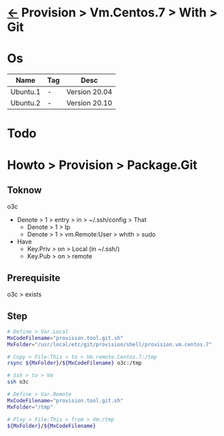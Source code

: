 # [&larr;][Back_Readme] Provision > Vm.Centos.7 > With > Git


# Os
|Name|Tag|Desc|
|-|-|-|
|Ubuntu.1|-|Version 20.04|
|Ubuntu.2|-|Version 20.10|


# Todo
# Howto > Provision > Package.Git

## Toknow
o3c
  - Denote > 1 > entry > in > ~/.ssh/config > That
    - Denote > 1 > Ip
    - Denote > 1 > vm.Remote:User > whith > sudo
  - Have
    - Key.Priv > on > Local (in ~/.ssh/)  
    - Key.Pub > on > remote

## Prerequisite
o3c > exists

## Step

```bash
# Define > Var.Local
MxCodeFilename="provision.tool.git.sh"
MxFolder="/usr/local/etc/git/provision/shell/provision.vm.centos.7"

# Copy > File:This > to > Vm.remote.Centos.7:/tmp
rsync ${MxFolder}/${MxCodeFilename} o3c:/tmp

# Ssh > to > Vm
ssh o3c

# Define > Var.Remote
MxCodeFilename="provision.tool.git.sh"
MxFolder="/tmp"

# Play > File:This > from > Vm:/tmp
${MxFolder}/${MxCodeFilename}
```



[//]: #(Reference.Readme)
[Back_Readme]:         ../readme.md (List > Folder)

[File_env]:            ./provision.env.sh
[File_script]:            ./provision.sh